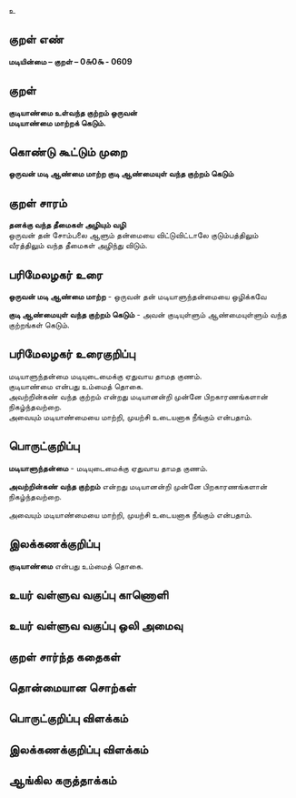 உ

## குறள் எண் 

**மடியின்மை – குறள் – 0௬0௯ - 0609**  

## குறள் 

**குடியாண்மை உள்வந்த குற்றம் ஒருவன்  
மடியாண்மை மாற்றக் கெடும்.**  

## கொண்டு கூட்டும் முறை

**ஒருவன் மடி ஆண்மை மாற்ற குடி ஆண்மையுள் வந்த குற்றம் கெடும்**

## குறள் சாரம் 

**தனக்கு வந்த தீமைகள் அழியும் வழி**  
ஒருவன் தன் சோம்பலை ஆளும் தன்மையை விட்டுவிட்டாலே குடும்பத்திலும் வீரத்திலும் வந்த தீமைகள் அழிந்து விடும்.  

## பரிமேலழகர் உரை

**ஒருவன் மடி ஆண்மை மாற்ற** - ஒருவன் தன் மடியாளுந்தன்மையை ஒழிக்கவே  

**குடி ஆண்மையுள் வந்த குற்றம் கெடும்** - அவன் குடியுள்ளும் ஆண்மையுள்ளும் வந்த குற்றங்கள் கெடும்.  

## பரிமேலழகர் உரைகுறிப்பு   

மடியாளுந்தன்மை மடியுடைமைக்கு ஏதுவாய தாமத குணம்.  
குடியாண்மை என்பது உம்மைத் தொகை.  
அவற்றின்கண் வந்த குற்றம் என்றது மடியானன்றி முன்னே பிறகாரணங்களான் நிகழ்ந்தவற்றை.  
அவையும் மடியாண்மையை மாற்றி, முயற்சி உடையனாக நீங்கும் என்பதாம்.   

## பொருட்குறிப்பு 

**மடியாளுந்தன்மை** - மடியுடைமைக்கு ஏதுவாய தாமத குணம்.  

**அவற்றின்கண் வந்த குற்றம்** என்றது மடியானன்றி முன்னே பிறகாரணங்களான் நிகழ்ந்தவற்றை.  

அவையும் மடியாண்மையை மாற்றி, முயற்சி உடையனாக நீங்கும் என்பதாம்.     

## இலக்கணக்குறிப்பு  

**குடியாண்மை** என்பது உம்மைத் தொகை.    

## உயர் வள்ளுவ வகுப்பு காணொளி


## உயர் வள்ளுவ வகுப்பு ஒலி அமைவு 

 
## குறள் சார்ந்த கதைகள் 


## தொன்மையான சொற்கள்


## பொருட்குறிப்பு விளக்கம்


## இலக்கணக்குறிப்பு விளக்கம்


## ஆங்கில கருத்தாக்கம் 


